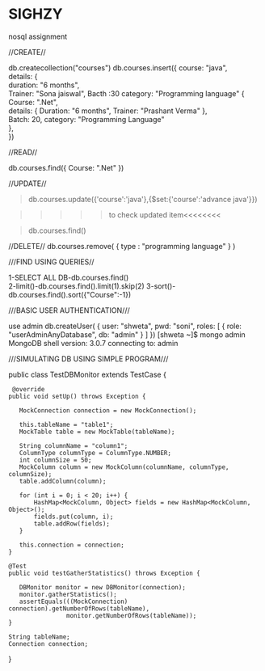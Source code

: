 # SIGHZY
nosql assignment

//CREATE//

db.createcollection("courses")
db.courses.insert({
 course: "java",  
   details: {  
        duration: "6 months",  
        Trainer: "Sona jaiswal",
        Bacth :30
        category: "Programming language"
   {  
      Course: ".Net",  
        details: { Duration: "6 months",
        Trainer: "Prashant Verma" },  
        Batch:  20,
        category: "Programming Language"  
      },  
  })
  
  
  //READ//
  
  db.courses.find({
  Course: ".Net"
  })

 //UPDATE//
 >db.courses.update({'course':'java'},{$set:{'course':'advance java'}})
 
 >>>>>to check updated item<<<<<<<<
 
 >db.courses.find()  
 
 //DELETE//
 db.courses.remove( { type : "programming language" } )  
 
 ///FIND USING QUERIES//
 
 1-SELECT ALL DB-db.courses.find()  
 2-limit()-db.courses.find().limit(1).skip(2) 
 3-sort()-db.courses.find().sort({"Course":-1})  
 
 
 ///BASIC USER AUTHENTICATION///
 
use admin
db.createUser(
  {
    user: "shweta",
    pwd: "soni",
    roles: [ { role: "userAdminAnyDatabase", db: "admin" } ]
  })
  [shweta ~]$ mongo admin
MongoDB shell version: 3.0.7
connecting to: admin
>

///SIMULATING DB USING SIMPLE PROGRAM///

public class TestDBMonitor extends TestCase {

     @override
    public void setUp() throws Exception {

       MockConnection connection = new MockConnection();

       this.tableName = "table1";
       MockTable table = new MockTable(tableName);

       String columnName = "column1";
       ColumnType columnType = ColumnType.NUMBER;
       int columnSize = 50;
       MockColumn column = new MockColumn(columnName, columnType, columnSize);
       table.addColumn(column);

       for (int i = 0; i < 20; i++) {
           HashMap<MockColumn, Object> fields = new HashMap<MockColumn, Object>();
           fields.put(column, i);
           table.addRow(fields);
       }

       this.connection = connection;
    }

    @Test
    public void testGatherStatistics() throws Exception {

       DBMonitor monitor = new DBMonitor(connection);
       monitor.gatherStatistics();
       assertEquals(((MockConnection) connection).getNumberOfRows(tableName),
                    monitor.getNumberOfRows(tableName));
    }

    String tableName;
    Connection connection;
}
 
  
